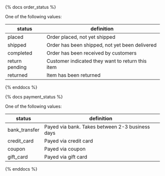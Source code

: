 {% docs order_status %}
	
One of the following values: 

| status         | definition                                       |
|----------------|--------------------------------------------------|
| placed         | Order placed, not yet shipped                    |
| shipped        | Order has been shipped, not yet been delivered   |
| completed      | Order has been received by customers             |
| return pending | Customer indicated they want to return this item |
| returned       | Item has been returned                           |

{% enddocs %}

{% docs payment_status %}
	
One of the following values: 

| status         | definition                                       |
|----------------|--------------------------------------------------|
| bank_transfer  | Payed via bank. Takes between 2-3 business days  |
| credit_card    | Payed via credit card                            |
| coupon         | Payed via coupon                                 |
| gift_card      | Payed via gift card                              |


{% enddocs %}